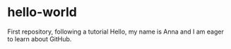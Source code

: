 # hello-world
First repository, following a tutorial
Hello, my name is Anna and I am eager to learn about GitHub.
